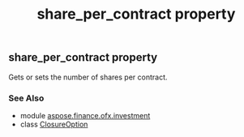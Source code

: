 ﻿---
title: share_per_contract property
second_title: Aspose.Finance for Python via .NET API References
description: 
type: docs
weight: 80
url: /python-net/aspose.finance.ofx.investment/closureoption/share_per_contract/
is_root: false
---

## share_per_contract property


Gets or sets the number of shares per contract.

### See Also
* module [aspose.finance.ofx.investment](../../)
* class [ClosureOption](/finance/python-net/aspose.finance.ofx.investment/closureoption)
